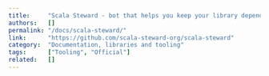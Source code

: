 ```yaml
---
title:     "Scala Steward - bot that helps you keep your library dependencies, sbt plugins, and Scala and sbt versions up-to-date"
authors:   []
permalink: "/docs/scala-steward/"
link:      "https://github.com/scala-steward-org/scala-steward"
category:  "Documentation, libraries and tooling"
tags:      ["Tooling", "Official"]
related:   []
---
```

